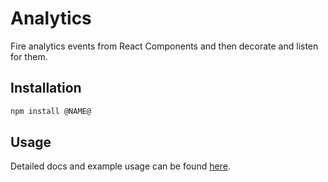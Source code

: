 # Analytics

Fire analytics events from React Components and then decorate and listen for them.

## Installation

```sh
npm install @NAME@
```

## Usage

Detailed docs and example usage can be found [here](https://aui-cdn.atlassian.com/atlaskit/stories/@NAME@/@VERSION@/).